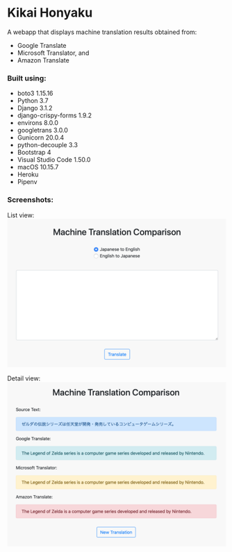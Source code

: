 # Kikai Honyaku

A webapp that displays machine translation results obtained from:
* Google Translate
* Microsoft Translator, and
* Amazon Translate

### Built using:

* boto3 1.15.16
* Python 3.7
* Django 3.1.2
* django-crispy-forms 1.9.2
* environs 8.0.0
* googletrans 3.0.0
* Gunicorn 20.0.4
* python-decouple 3.3
* Bootstrap 4
* Visual Studio Code 1.50.0
* macOS 10.15.7
* Heroku
* Pipenv

### Screenshots:

List view:
![alt text](readme_screenshot_1.png "Article list screenshot")</br>

Detail view:
![alt text](readme_screenshot_2.png "Article detail screenshot")
